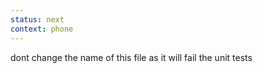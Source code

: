 ```yaml
---
status: next
context: phone
---
```





dont change the name of this file as it will fail the unit tests
